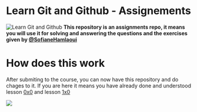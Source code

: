 # Learn Git and Github - Assignements

![Learn Git and Github](https://i.imgur.com/bk9Cvuv.png)
<b>This repository is an assignments repo, it means you will use it for solving and answering the questions and the exercises given by [@SofianeHamlaoui](https://github.com/SofianeHamlaoui) </b>

# How does this work 

After submiting to the course, you can now have this repository and do chages to it.
If you are here it means you have already done and understood lesson [0x0](https://dzcode-io.github.io/Learn-Git-and-Github/lessons/HelloWorld.html) and lesson [1x0](https://dzcode-io.github.io/Learn-Git-and-Github/lessons/CreateAnIssue.html)

![](https://i.imgur.com/SEgO0UZ.gif)
